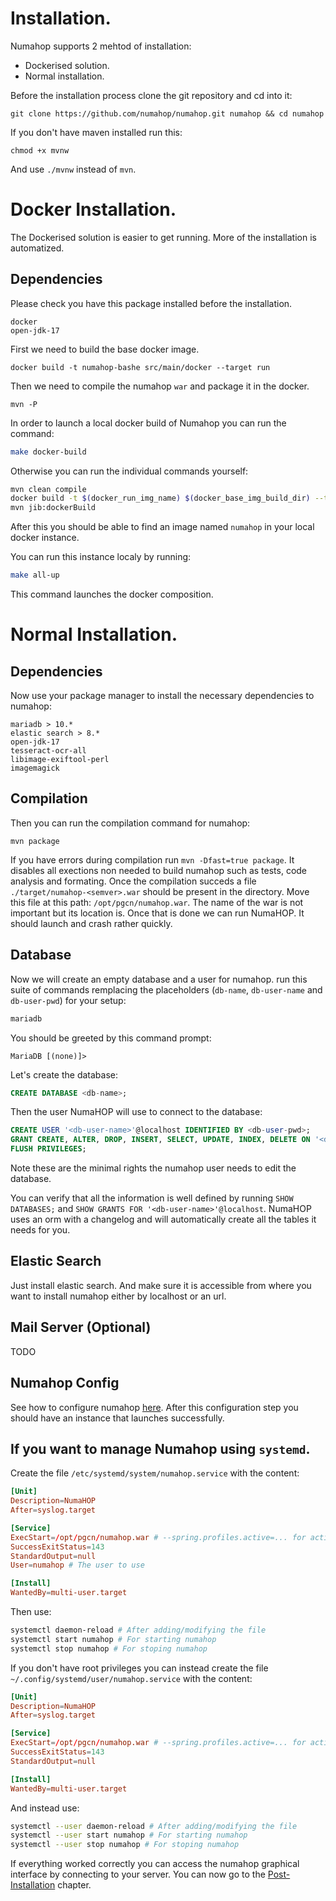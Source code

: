 # Installation.

Numahop supports 2 mehtod of installation:
- Dockerised solution.
- Normal installation.

Before the installation process clone the git repository and cd into it:
```
git clone https://github.com/numahop/numahop.git numahop && cd numahop
```
If you don't have maven installed run this:
```
chmod +x mvnw
```
And use `./mvnw` instead of `mvn`.

# Docker Installation.
The Dockerised solution is easier to get running. More of the installation is automatized.

## Dependencies
Please check you have this package installed before the installation.
```
docker
open-jdk-17
```

First we need to build the base docker image.
```
docker build -t numahop-bashe src/main/docker --target run
```
Then we need to compile the numahop `war` and package it in the docker.
```
mvn -P 
```

In order to launch a local docker build of Numahop
you can run the command:
```bash
make docker-build
```
Otherwise you can run the individual commands yourself:
```bash
mvn clean compile
docker build -t $(docker_run_img_name) $(docker_base_img_build_dir) --target run
mvn jib:dockerBuild
```
After this you should be able to find an image named `numahop` in your local docker instance.

You can run this instance localy by running:
```bash
make all-up
```
This command launches the docker composition.

# Normal Installation.
## Dependencies
Now use your package manager to install the necessary dependencies to numahop:
```
mariadb > 10.*
elastic search > 8.*
open-jdk-17
tesseract-ocr-all
libimage-exiftool-perl
imagemagick
```

## Compilation
Then you can run the compilation command for numahop:
```
mvn package
```
If you have errors during compilation run `mvn -Dfast=true package`. It disables all exections non needed to build numahop such as tests, code analysis and formating.
Once the compilation succeds a file `./target/numahop-<semver>.war` should be present in the directory. 
Move this file at this path: `/opt/pgcn/numahop.war`. The name of the war is not important but its location is.
Once that is done we can run NumaHOP. It should launch and crash rather quickly.

## Database
Now we will create an empty database and a user for numahop. 
run this suite of commands remplacing the placeholders (`db-name`, `db-user-name` and `db-user-pwd`) for your setup:
```bash
mariadb
```
You should be greeted by this command prompt:
```
MariaDB [(none)]>
```
Let's create the database:
```sql
CREATE DATABASE <db-name>;
```

Then the user NumaHOP will use to connect to the database:
```sql
CREATE USER '<db-user-name>'@localhost IDENTIFIED BY <db-user-pwd>;
GRANT CREATE, ALTER, DROP, INSERT, SELECT, UPDATE, INDEX, DELETE ON '<db-name>'.* TO '<db-user-name>'@localhost;
FLUSH PRIVILEGES;
```
Note these are the minimal rights the numahop user needs to edit the database.

You can verify that all the information is well defined by running `SHOW DATABASES;` and `SHOW GRANTS FOR '<db-user-name>'@localhost`.
NumaHOP uses an orm with a changelog and will automatically create all the tables it needs for you.

## Elastic Search
Just install elastic search. And make sure it is accessible from where you want to install numahop either by localhost or an url.

## Mail Server (Optional)

TODO

## Numahop Config
See how to configure numahop [here](./config.md).
After this configuration step you should have an instance that launches successfully.

## If you want to manage Numahop using `systemd`.
Create the file `/etc/systemd/system/numahop.service` with the content:
```toml
[Unit]
Description=NumaHOP
After=syslog.target

[Service]
ExecStart=/opt/pgcn/numahop.war # --spring.profiles.active=... for activating certain profiles
SuccessExitStatus=143
StandardOutput=null
User=numahop # The user to use 

[Install]
WantedBy=multi-user.target
```

Then use:
```bash
systemctl daemon-reload # After adding/modifying the file
systemctl start numahop # For starting numahop
systemctl stop numahop # For stoping numahop
```

If you don't have root privileges you can instead create the file `~/.config/systemd/user/numahop.service` with the content: 
```toml
[Unit]
Description=NumaHOP
After=syslog.target

[Service]
ExecStart=/opt/pgcn/numahop.war # --spring.profiles.active=... for activating centrain profiles.
SuccessExitStatus=143
StandardOutput=null

[Install]
WantedBy=multi-user.target
```
And instead use:
```bash
systemctl --user daemon-reload # After adding/modifying the file
systemctl --user start numahop # For starting numahop
systemctl --user stop numahop # For stoping numahop
```

If everything worked correctly you can access the numahop graphical interface by connecting to your server.
You can now go to the [Post-Installation](./post_install.md) chapter.
